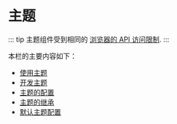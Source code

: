 # 主题

::: tip
主题组件受到相同的 [浏览器的 API 访问限制](../guide/using-vue.md#浏览器的API访问限制).
:::

本栏的主要内容如下：

- [使用主题](./using-a-theme.md)
- [开发主题](./writing-a-theme.md)
- [主题的配置](./option-api.md)
- [主题的继承](./inheritance.md)
- [默认主题配置](./default-theme-config.md)

